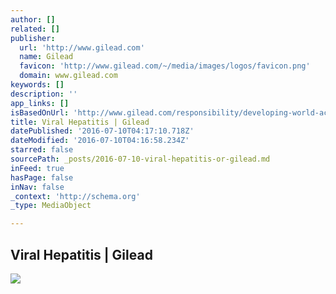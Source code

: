 ```yaml
---
author: []
related: []
publisher:
  url: 'http://www.gilead.com'
  name: Gilead
  favicon: 'http://www.gilead.com/~/media/images/logos/favicon.png'
  domain: www.gilead.com
keywords: []
description: ''
app_links: []
isBasedOnUrl: 'http://www.gilead.com/responsibility/developing-world-access/viral%20hepatitis'
title: Viral Hepatitis | Gilead
datePublished: '2016-07-10T04:17:10.718Z'
dateModified: '2016-07-10T04:16:58.234Z'
starred: false
sourcePath: _posts/2016-07-10-viral-hepatitis-or-gilead.md
inFeed: true
hasPage: false
inNav: false
_context: 'http://schema.org'
_type: MediaObject

---
```

<article style=""><h1>Viral Hepatitis | Gilead</h1><img src="http://www.gilead.com/~/media/images/body%20images/viralhepatitis_main_photo_outside-clinic_china_rm.png?la=en" /></article>